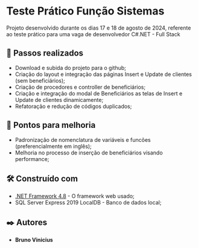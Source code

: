 # Teste Prático Função Sistemas

Projeto desenvolvido durante os dias 17 e 18 de agosto de 2024, referente ao teste prático para uma vaga de desenvolvedor C#.NET - Full Stack

## 🚀 Passos realizados

* Download e subida do projeto para o github;
* Criação do layout e integração das páginas Insert e Update de clientes (sem beneficiários);
* Criação de procedores e controller de beneficiários;
* Criação e integração do modal de Beneficiários as telas de Insert e Update de clientes dinamicamente;
* Refatoração e redução de códigos duplicados;

## 📌 Pontos para melhoria

* Padronização de nomenclatura de variáveis e funcões (preferencialmente em inglês);
* Melhoria no processo de inserção de beneficiários visando performance;

## 🛠️ Construído com

* [.NET Framework 4.8](https://dotnet.microsoft.com/pt-br/download/dotnet-framework/net48) - O framework web usado;
* SQL Server Express 2019 LocalDB - Banco de dados local;

## ✒️ Autores

* **Bruno Vinicius**
